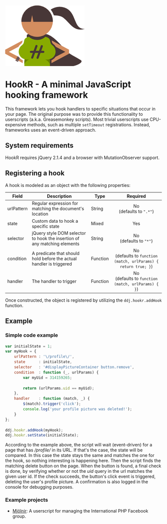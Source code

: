 ![](https://github.com/dennisdegryse/ddj-hookr/blob/master/src/hookr-icon-256.png?raw=true)

# HookR - A minimal JavaScript hooking framework

This framework lets you hook handlers to specific situations that occur in your page. The original purpose was to provide this functionality to userscripts (a.k.a. Greasemonkey scripts). Most trivial userscripts use CPU-expensive methods, such as multiple `setTimeout` registrations. Instead, frameworks uses an event-driven approach.

## System requirements

HookR requires jQuery 2.1.4 and a browser with MutationObserver support.

## Registering a hook

A hook is modeled as an object with the following properties:

 Field | Description | Type | Required
 ----- | ----------- | ---- |:--------:
urlPattern | Regular expression for matching the document's location | String | No<br>(defaults to `".*"`)
state | Custom data to hook a specific state | Mixed | Yes
selector | jQuery style DOM selector to hook the insertion of any matching elements | String | No<br>(defaults to `"*"`)
condition | A predicate that should hold before the actual handler is triggered | Function | No<br>(defaults to `function (match, urlParams) { return true; }`)
handler | The handler to trigger | Function | No<br>(defaults to `function (match, urlParams) { }`)

Once constructed, the object is registered by utilizing the `ddj.hookr.addHook` function.

## Example

### Simple code example

```javascript
var initialState = 1;
var myHook = {
    urlPattern : '\/profile\/',
    state      : initialState,
    selector   : '#displayPictureContainer button.remove',
    condition  : function (_, urlParams) {
        var myUid = 314159265;
    
        return (urlParams.uid == myUid);
    },
    handler    : function (match, _) {
        $(match).trigger('click');
        console.log('your profile picture was deleted!');
    }
};

ddj.hookr.addHook(myHook);
ddj.hookr.setState(initialState);
```

According to the example above, the script will wait (event-driven) for a page that has _/profile/_ in its URL. If that's the case, the state will be compared. In this case the state stays the same and matches the one for the hook, so nothing interesting is happening here. Then the script finds the matching delete button on the page. When the button is found, a final check is done, by verifying whether or not the _uid_ query in the url matches the given user id. If the check succeeds, the button's click event is triggered, deleting the user's profile picture. A confirmation is also logged in the console for debugging purposes.

### Example projects

- [Mjölnir](https://github.com/dennisdegryse/ddj-mjolnir): A userscript for managing the International PHP Facebook group.
